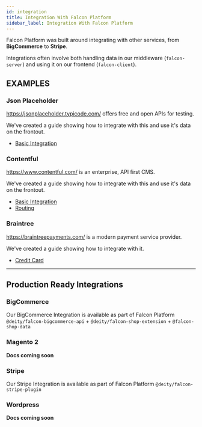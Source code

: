 ```yaml
---
id: integration
title: Integration With Falcon Platform
sidebar_label: Integration With Falcon Platform
---
```


Falcon Platform was built around integrating with other services, from **BigCommerce** to **Stripe**.

Integrations often involve both handling data in our middleware (`falcon-server`) and using it on our frontend (`falcon-client`).

## EXAMPLES

### Json Placeholder
https://jsonplaceholder.typicode.com/ offers free and open APIs for testing.

We've created a guide showing how to integrate with this and use it's data on the frontout.

- [Basic Integration](cookbook/integrations/jsonplaceholder)

### Contentful
https://www.contentful.com/ is an enterprise, API first CMS.

We've created a guide showing how to integrate with this and use it's data on the frontout.

- [Basic Integration](cookbook/integrations/contentful)
- [Routing](cookbook/integrations/contentful2)

### Braintree

https://braintreepayments.com/ is a modern payment service provider.

We've created a guide showing how to integrate with it.

- [Credit Card](cookbook/integrations/braintree)

---

## Production Ready Integrations

### BigCommerce
Our BigCommerce Integration is available as part of Falcon Platform `@deity/falcon-bigcommerce-api` + `@deity/falcon-shop-extension` + `@falcon-shop-data`

### Magento 2
**Docs coming soon**

### Stripe
Our Stripe Integration is available as part of Falcon Platform `@deity/falcon-stripe-plugin`

### Wordpress
**Docs coming soon**
